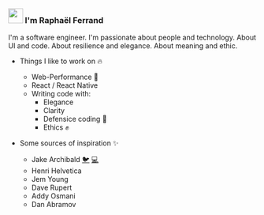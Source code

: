 ### <img src="https://raw.githubusercontent.com/iampavangandhi/iampavangandhi/master/gifs/Hi.gif" width="30px"> I'm Raphaël Ferrand

I'm a software engineer. I'm passionate about people and technology. About UI and code. About resilience and elegance. About meaning and ethic.

- Things I like to work on :fire:

  - Web-Performance :rocket:
  - React / React Native
  - Writing code with:
    - Elegance
    - Clarity
    - Defensice coding :punch:
    - Ethics :fist:

- Some sources of inspiration :sparkles:
  - Jake Archibald [:bird:](https://twitter.com/jaffathecake) [:computer:](https://jakearchibald.com/)
  - Henri Helvetica
  - Jem Young
  - Dave Rupert
  - Addy Osmani
  - Dan Abramov
